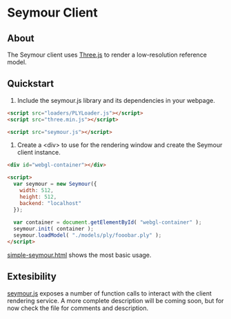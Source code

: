 # Seymour Client

## About 

The Seymour client uses [Three.js](https://threejs.org/) to render a low-resolution reference model.

## Quickstart

1. Include the seymour.js library and its dependencies in your webpage.
```html
<script src="loaders/PLYLoader.js"></script>
<script src="three.min.js"></script>

<script src="seymour.js"></script>
```

1. Create a \<div\> to use for the rendering window and create the Seymour client instance.
```html
<div id="webgl-container"></div>

<script>
  var seymour = new Seymour({
    width: 512,
    height: 512,
    backend: "localhost"
  });
  
  var container = document.getElementById( "webgl-container" );
  seymour.init( container );
  seymour.loadModel( "./models/ply/fooobar.ply" );
</script>
```

[simple-seymour.html](./simple-seymour.html) shows the most basic usage.

## Extesibility

[seymour.js](./seymour.js) exposes a number of function calls to interact with the client rendering service. A more complete description will be coming soon, but for now check the file for comments and description.
